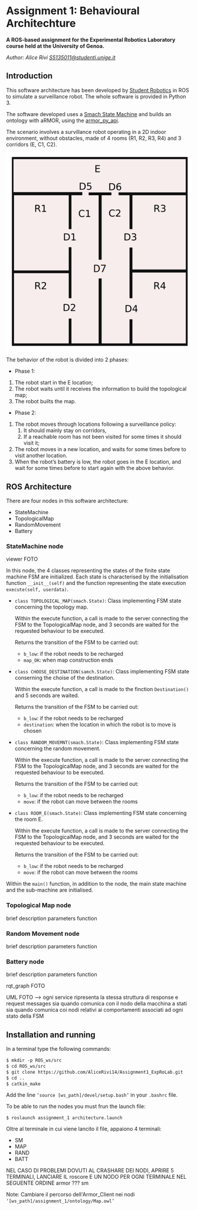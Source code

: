 Assignment 1: Behavioural Architechture
================================
**A ROS-based assignment for the Experimental Robotics Laboratory course held at the University of Genoa.**

*Author: Alice Rivi <S5135011@studenti.unige.it>*

Introduction 
-----------------

This software architecture has been developed by [Student Robotics](https://studentrobotics.org) in ROS to simulate a surveillance robot.
The whole software is provided in Python 3.

The software developed uses a [Smach State Machine](http://wiki.ros.org/smach) and builds an ontology with aRMOR, using the [armor_py_api](https://github.com/EmaroLab/armor_py_api).

The scenario involves a survillance robot operating in a 2D indoor environment, without obstacles, made of 4 rooms (R1, R2, R3, R4) and 3 corridors (E, C1, C2).

![Immagine 2022-11-14 173457](https://github.com/AliceRivi14/Assignment1_ExpRoLab/blob/main/images/Immagine%202022-11-14%20173457.png)

The behavior of the robot is divided into 2 phases:

* Phase 1:
1. The robot start in the E location;
2. The robot waits until it receives the information to build the topological map;
3. The robot builts the map.

* Phase 2:
1. The robot moves through locations following a surveillance policy:
    1. It should mainly stay on corridors,
    2. If a reachable room has not been visited for some times it should visit it;
2. The robot moves in a new location, and waits for some times before to visit another location. 
3. When the robot’s battery is low, the robot goes in the E location, and wait for some times before to start again with the above behavior.


ROS Architecture
------------------------
There are four nodes in this software architecture:
* StateMachine
* TopologicalMap
* RandomMovement
* Battery

### StateMachine node 
viewer FOTO

In this node, the 4 classes representing the states of the finite state machine FSM are initialized. Each state is characterised by the initialisation function `__init__(self)` and the function representing the state execution `execute(self, userdata)`.

- `class TOPOLOGICAL_MAP(smach.State)`: Class implementing FSM state concerning the topology map.

    Within the execute function, a call is made to the server connecting the FSM to the TopologicalMap node, and 3 seconds are waited for the requested behaviour to be executed.

    Returns the transition of the FSM to be carried out:

    * `b_low`: if the robot needs to be recharged
    * `map_OK`: when map construction ends

- `class CHOOSE_DESTINATION(samch.State)`: Class implementing FSM state conserning the choise of the destination.

    Within the execute function, a call is made to the finction `Destination()` and 5 seconds are waited.

    Returns the transition of the FSM to be carried out:
    
    * `b_low`: if the robot needs to be recharged
    *  `destination`: when the location in which the robot is to move is chosen

    
- `class RANDOM_MOVEMNT(smach.State)`: Class implementing FSM state concerning the random movement.

    Within the execute function, a call is made to the server connecting the FSM to the TopologicalMap node, and 3 seconds are waited for the requested behaviour to be executed.

    Returns the transition of the FSM to be carried out:
    
    * `b_low`: if the robot needs to be recharged
    *  `move`: if the robot can move between the rooms
    
- `class ROOM_E(smach.State)`: Class implementing FSM state concerning the room E.

    Within the execute function, a call is made to the server connecting the FSM to the TopologicalMap node, and 3 seconds are waited for the requested behaviour to be executed.

    Returns the transition of the FSM to be carried out:
    
    * `b_low`: if the robot needs to be recharged
    * `move`: if the robot can move between the rooms

Within the `main()` function, in addition to the node, the main state machine and the sub-machine are initialised.

### Topological Map node 
brief description
parameters
function

### Random Movement node 
brief description
parameters
function

### Battery node 
brief description
parameters
function

rqt_graph FOTO

UML FOTO --> ogni service ripresenta la stessa struttura di response e request messages sia quando comunica con il nodo della macchina a stati sia quando comunica coi nodi relativi ai comportamenti associati ad ogni stato della FSM

Installation and running
-------------------------------
In a terminal type the following commands:
```bashscript
$ mkdir -p ROS_ws/src
$ cd ROS_ws/src
$ git clone https://github.com/AliceRivi14/Assignment1_ExpRoLab.git
$ cd ..
$ catkin_make
```
Add the line `‘source [ws_path]/devel/setup.bash’` in your `.bashrc` file.

To be able to run the nodes you must frun the launch file:
```bashscript
$ roslaunch assignment_1 architecture.launch
```
Oltre al terminale in cui viene lancito il file, appaiono 4 terminali:
* SM
* MAP
* RAND
* BATT

NEL CASO DI PROBLEMI DOVUTI AL CRASHARE DEI NODI, APRIRE 5 TERMINALI, LANCIARE IL roscore E UN NODO PER OGNI TERMINALE NEL SEGUENTE ORDINE
armor
???
sm

Note: Cambiare il percorso dell'Armor_Client nei nodi `‘[ws_path]/assignment_1/ontology/Map.owl’`
